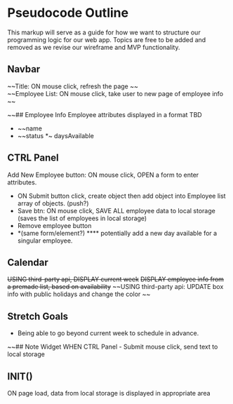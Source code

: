 # Pseudocode Outline
This markup will serve as a guide for how we want to structure our programming logic for our web app. Topics are free to be added and removed as we revise our wireframe and MVP functionality. 

## Navbar
~~Title: ON mouse click, refresh the page ~~<br>
~~Employee List: ON mouse click, take user to new page of employee info ~~<br>


~~## Employee Info
Employee attributes displayed in a format TBD <br>
* ~~name
* ~~status
*~ daysAvailable


## CTRL Panel
Add New Employee button: ON mouse click, OPEN a form to enter attributes. <br>
* ON Submit button click, create object then add object into Employee list array of objects. (push?) <br>
* Save btn: ON mouse click, SAVE ALL employee data to local storage (saves the list of employees in local storage) <br>
* Remove employee button 
* *(same form/element?)
**** potentially add a new day available for a singular employee.





## Calendar
~~USING third-party api, DISPLAY current week~~
~~DISPLAY employee info from a premade list, based on availability~~
~~USING third-party api: UPDATE box info with public holidays and change the color ~~<br>


## Stretch Goals
* Being able to go beyond current week to schedule in advance.




~~## Note Widget
WHEN CTRL Panel - Submit mouse click, send text to local storage

## INIT()
ON page load, data from local storage is displayed in appropriate area
